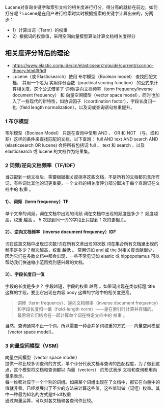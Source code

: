 Lucene对查询关键字和索引文档的相关度进行打分，得分高的就排在前边。如何打分呢？Lucene是在用户进行检索时实时根据搜索的关键字计算出来的，分两步：
- 1）计算出词（Term）的权重
- 2）根据词的权重值，采用空间向量模型算法计算文档相关度得分

## 相关度评分背后的理论
- https://www.elastic.co/guide/cn/elasticsearch/guide/current/scoring-theory.html#tfidf
- Lucene（或 Elasticsearch）使用 布尔模型（Boolean model） 查找匹配文档， 并用一个名为 实用评分函数（practical scoring function） 的公式来计算相关度。这个公式借鉴了 词频/逆向文档频率（term frequency/inverse document frequency） 和 向量空间模型（vector space model），同时也加入了一些现代的新特性，如协调因子（coordination factor），字段长度归一化（field length normalization），以及词或查询语句权重提升。

### 1 布尔模型
布尔模型（Boolean Model） 只是在查询中使用 AND 、 OR 和 NOT （与、或和非）这样的条件来查找匹配的文档，以下查询：
full AND text AND search AND (elasticsearch OR lucene)
会将所有包括词 full 、 text 和 search ，以及 elasticsearch 或 lucene 的文档作为结果集。

### 2 词频/逆向文档频率（TF/IDF）
当匹配到一组文档后，需要根据相关度排序这些文档，不是所有的文档都包含所有词，有些词比其他的词更重要。一个文档的相关度评分部分取决于每个查询词在文档中的 权重 。
#### 1）、词频（term frequency）TF
单个文章的词频，词在文档中出现的词频
词在文档中出现的频度是多少？ 频度越高，权重 越高 。 5 次提到同一词的字段比只提到 1 次的更相关。
#### 2）、逆向文档频率（inverse document frequency）IDF
词在这篇文档中出现过次数/词在所有文章出现的次数
词在集合所有文档里出现的频率是多少？频次越高，权重 越低 。 常用词如 and 或 the 对相关度贡献很少，因为它们在多数文档中都会出现，一些不常见词如 elastic 或 hippopotamus 可以帮助我们快速缩小范围找到感兴趣的文档。
#### 3）、字段长度归一值
字段的长度是多少？ 字段越短，字段的权重 越高 。如果词出现在类似标题 title 这样的字段，要比它出现在内容 body 这样的字段中的相关度更高。

> 词频（term frequency）、逆向文档频率（inverse document frequency）和字段长度归一值（field-length norm）——是在索引时计算并存储的。 最后将它们结合在一起计算单个词在特定文档中的 权重 。

当然，查询通常不止一个词，所以需要一种合并多词权重的方式——向量空间模型（vector space model）。

### 3 向量空间模型（VSM）
向量空间模型（vector space model）<br/> 提供一种比较多词查询的方式，单个评分代表文档与查询的匹配程度，为了做到这点，这个模型将文档和查询都以 向量（vectors） 的形式表示
文档和查询都用向量来表示。<br/>
每一维都对应于一个个别的词组。如果某个词组出现在了文档中，那它在向量中的值就非零。已经发展出了不少的方法来计算这些值，这些值叫做（词组）权重。其中一种最为知名的方式是tf-idf权重<br/>
通过向量运算，可以对各文档和各查询作比较。